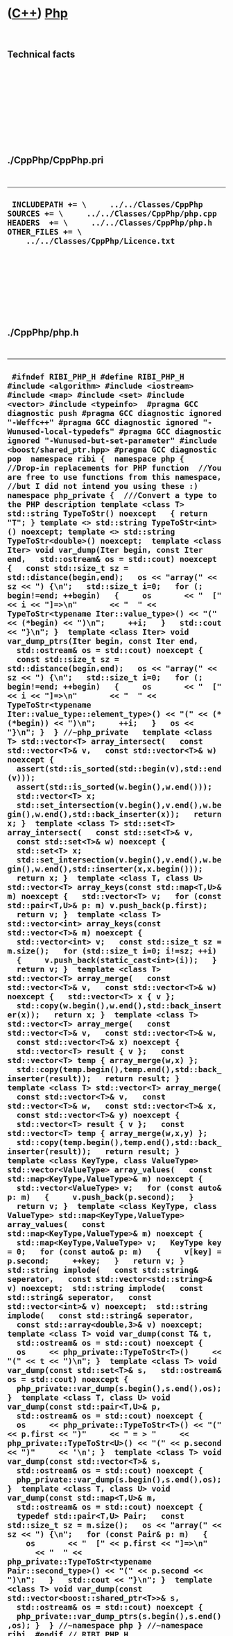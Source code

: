 



 

 

 

 

 

([C++](Cpp.htm)) [Php](CppPhp.htm)
==================================

 

Technical facts
---------------

 

 

 

 

 

 

./CppPhp/CppPhp.pri
-------------------

 

  --------------------------------------------------------------------------------------------------------------------------------------------------------------------------------------------------
  ` INCLUDEPATH += \     ../../Classes/CppPhp  SOURCES += \     ../../Classes/CppPhp/php.cpp  HEADERS  += \     ../../Classes/CppPhp/php.h  OTHER_FILES += \     ../../Classes/CppPhp/Licence.txt`
  --------------------------------------------------------------------------------------------------------------------------------------------------------------------------------------------------

 

 

 

 

 

./CppPhp/php.h
--------------

 

  ---------------------------------------------------------------------------------------------------------------------------------------------------------------------------------------------------------------------------------------------------------------------------------------------------------------------------------------------------------------------------------------------------------------------------------------------------------------------------------------------------------------------------------------------------------------------------------------------------------------------------------------------------------------------------------------------------------------------------------------------------------------------------------------------------------------------------------------------------------------------------------------------------------------------------------------------------------------------------------------------------------------------------------------------------------------------------------------------------------------------------------------------------------------------------------------------------------------------------------------------------------------------------------------------------------------------------------------------------------------------------------------------------------------------------------------------------------------------------------------------------------------------------------------------------------------------------------------------------------------------------------------------------------------------------------------------------------------------------------------------------------------------------------------------------------------------------------------------------------------------------------------------------------------------------------------------------------------------------------------------------------------------------------------------------------------------------------------------------------------------------------------------------------------------------------------------------------------------------------------------------------------------------------------------------------------------------------------------------------------------------------------------------------------------------------------------------------------------------------------------------------------------------------------------------------------------------------------------------------------------------------------------------------------------------------------------------------------------------------------------------------------------------------------------------------------------------------------------------------------------------------------------------------------------------------------------------------------------------------------------------------------------------------------------------------------------------------------------------------------------------------------------------------------------------------------------------------------------------------------------------------------------------------------------------------------------------------------------------------------------------------------------------------------------------------------------------------------------------------------------------------------------------------------------------------------------------------------------------------------------------------------------------------------------------------------------------------------------------------------------------------------------------------------------------------------------------------------------------------------------------------------------------------------------------------------------------------------------------------------------------------------------------------------------------------------------------------------------------------------------------------------------------------------------------------------------------------------------------------------------------------------------------------------------------------------------------------------------------------------------------------------------------------------------------------------------------------------------------------------------------------------------------------------------------------------------------------------------------------------------------------------------------------------------------------------------------------------------------------------------------------------------------------------------------------------------------------------------------------------------------------------------------------------------------------------------------------------------------------------------------------------------------------------------------------------------------------------------------------------------------------------------------------------------------------------------------------------------------------------------------------------------------------------------------------------------------------------------------------------------------------------------------------------------------------------------------------------------------------------------------------------------------------------------------------------------------------------------------------------------------------------------------------------------------------------------------------------------------------------------------------------------------------------------------------------------------------------------------------------------------------
  ` #ifndef RIBI_PHP_H #define RIBI_PHP_H  #include <algorithm> #include <iostream> #include <map> #include <set> #include <vector> #include <typeinfo>  #pragma GCC diagnostic push #pragma GCC diagnostic ignored "-Weffc++" #pragma GCC diagnostic ignored "-Wunused-local-typedefs" #pragma GCC diagnostic ignored "-Wunused-but-set-parameter" #include <boost/shared_ptr.hpp> #pragma GCC diagnostic pop  namespace ribi {  namespace php {  //Drop-in replacements for PHP function  //You are free to use functions from this namespace, //but I did not intend you using these :) namespace php_private {  ///Convert a type to the PHP description template <class T> std::string TypeToStr() noexcept   { return "T"; } template <> std::string TypeToStr<int>() noexcept; template <> std::string TypeToStr<double>() noexcept;  template <class Iter> void var_dump(Iter begin, const Iter end,   std::ostream& os = std::cout) noexcept {   const std::size_t sz = std::distance(begin,end);   os << "array(" << sz << ") {\n";   std::size_t i=0;   for (; begin!=end; ++begin)   {     os       << "  [" << i << "]=>\n"       << "  " << TypeToStr<typename Iter::value_type>() << "(" << (*begin) << ")\n";     ++i;   }   std::cout << "}\n"; }  template <class Iter> void var_dump_ptrs(Iter begin, const Iter end,   std::ostream& os = std::cout) noexcept {   const std::size_t sz = std::distance(begin,end);   os << "array(" << sz << ") {\n";   std::size_t i=0;   for (; begin!=end; ++begin)   {     os       << "  [" << i << "]=>\n"       << "  " << TypeToStr<typename Iter::value_type::element_type>() << "(" << (*(*begin)) << ")\n";     ++i;   }   os << "}\n"; }  } //~php_private   template <class T> std::vector<T> array_intersect(   const std::vector<T>& v,   const std::vector<T>& w) noexcept {   assert(std::is_sorted(std::begin(v),std::end(v)));   assert(std::is_sorted(w.begin(),w.end()));   std::vector<T> x;   std::set_intersection(v.begin(),v.end(),w.begin(),w.end(),std::back_inserter(x));   return x; }  template <class T> std::set<T> array_intersect(   const std::set<T>& v,   const std::set<T>& w) noexcept {   std::set<T> x;   std::set_intersection(v.begin(),v.end(),w.begin(),w.end(),std::inserter(x,x.begin()));   return x; }  template <class T, class U> std::vector<T> array_keys(const std::map<T,U>& m) noexcept {   std::vector<T> v;   for (const std::pair<T,U>& p: m) v.push_back(p.first);   return v; }  template <class T> std::vector<int> array_keys(const std::vector<T>& m) noexcept {   std::vector<int> v;   const std::size_t sz = m.size();   for (std::size_t i=0; i!=sz; ++i)   {     v.push_back(static_cast<int>(i));   }   return v; }  template <class T> std::vector<T> array_merge(   const std::vector<T>& v,   const std::vector<T>& w) noexcept {   std::vector<T> x { v };   std::copy(w.begin(),w.end(),std::back_inserter(x));   return x; }  template <class T> std::vector<T> array_merge(   const std::vector<T>& v,   const std::vector<T>& w,   const std::vector<T>& x) noexcept {   std::vector<T> result { v };   const std::vector<T> temp { array_merge(w,x) };   std::copy(temp.begin(),temp.end(),std::back_inserter(result));   return result; }  template <class T> std::vector<T> array_merge(   const std::vector<T>& v,   const std::vector<T>& w,   const std::vector<T>& x,   const std::vector<T>& y) noexcept {   std::vector<T> result { v };   const std::vector<T> temp { array_merge(w,x,y) };   std::copy(temp.begin(),temp.end(),std::back_inserter(result));   return result; }  template <class KeyType, class ValueType> std::vector<ValueType> array_values(   const std::map<KeyType,ValueType>& m) noexcept {   std::vector<ValueType> v;   for (const auto& p: m)   {     v.push_back(p.second);   }   return v; }  template <class KeyType, class ValueType> std::map<KeyType,ValueType> array_values(   const std::map<KeyType,ValueType>& m) noexcept {   std::map<KeyType,ValueType> v;   KeyType key = 0;   for (const auto& p: m)   {     v[key] = p.second;     ++key;   }   return v; }  std::string implode(   const std::string& seperator,   const std::vector<std::string>& v) noexcept;  std::string implode(   const std::string& seperator,   const std::vector<int>& v) noexcept;  std::string implode(   const std::string& seperator,   const std::array<double,3>& v) noexcept;  template <class T> void var_dump(const T& t,   std::ostream& os = std::cout) noexcept {   os     << php_private::TypeToStr<T>()     << "(" << t << ")\n"; }  template <class T> void var_dump(const std::set<T>& s,   std::ostream& os = std::cout) noexcept {   php_private::var_dump(s.begin(),s.end(),os); }  template <class T, class U> void var_dump(const std::pair<T,U>& p,   std::ostream& os = std::cout) noexcept {   os     << php_private::TypeToStr<T>() << "(" << p.first << ")"     << " = > "     << php_private::TypeToStr<U>() << "(" << p.second << ")"     << '\n'; }  template <class T> void var_dump(const std::vector<T>& s,   std::ostream& os = std::cout) noexcept {   php_private::var_dump(s.begin(),s.end(),os); }  template <class T, class U> void var_dump(const std::map<T,U>& m,   std::ostream& os = std::cout) noexcept {   typedef std::pair<T,U> Pair;   const std::size_t sz = m.size();   os << "array(" << sz << ") {\n";   for (const Pair& p: m)   {     os       << "  [" << p.first << "]=>\n"       << "  " << php_private::TypeToStr<typename Pair::second_type>() << "(" << p.second << ")\n";   }   std::cout << "}\n"; }  template <class T> void var_dump(const std::vector<boost::shared_ptr<T>>& s,   std::ostream& os = std::cout) noexcept {   php_private::var_dump_ptrs(s.begin(),s.end(),os); }  } //~namespace php } //~namespace ribi  #endif // RIBI_PHP_H`
  ---------------------------------------------------------------------------------------------------------------------------------------------------------------------------------------------------------------------------------------------------------------------------------------------------------------------------------------------------------------------------------------------------------------------------------------------------------------------------------------------------------------------------------------------------------------------------------------------------------------------------------------------------------------------------------------------------------------------------------------------------------------------------------------------------------------------------------------------------------------------------------------------------------------------------------------------------------------------------------------------------------------------------------------------------------------------------------------------------------------------------------------------------------------------------------------------------------------------------------------------------------------------------------------------------------------------------------------------------------------------------------------------------------------------------------------------------------------------------------------------------------------------------------------------------------------------------------------------------------------------------------------------------------------------------------------------------------------------------------------------------------------------------------------------------------------------------------------------------------------------------------------------------------------------------------------------------------------------------------------------------------------------------------------------------------------------------------------------------------------------------------------------------------------------------------------------------------------------------------------------------------------------------------------------------------------------------------------------------------------------------------------------------------------------------------------------------------------------------------------------------------------------------------------------------------------------------------------------------------------------------------------------------------------------------------------------------------------------------------------------------------------------------------------------------------------------------------------------------------------------------------------------------------------------------------------------------------------------------------------------------------------------------------------------------------------------------------------------------------------------------------------------------------------------------------------------------------------------------------------------------------------------------------------------------------------------------------------------------------------------------------------------------------------------------------------------------------------------------------------------------------------------------------------------------------------------------------------------------------------------------------------------------------------------------------------------------------------------------------------------------------------------------------------------------------------------------------------------------------------------------------------------------------------------------------------------------------------------------------------------------------------------------------------------------------------------------------------------------------------------------------------------------------------------------------------------------------------------------------------------------------------------------------------------------------------------------------------------------------------------------------------------------------------------------------------------------------------------------------------------------------------------------------------------------------------------------------------------------------------------------------------------------------------------------------------------------------------------------------------------------------------------------------------------------------------------------------------------------------------------------------------------------------------------------------------------------------------------------------------------------------------------------------------------------------------------------------------------------------------------------------------------------------------------------------------------------------------------------------------------------------------------------------------------------------------------------------------------------------------------------------------------------------------------------------------------------------------------------------------------------------------------------------------------------------------------------------------------------------------------------------------------------------------------------------------------------------------------------------------------------------------------------------------------------------------------------------------------------------------------------------

 

 

 

 

 

./CppPhp/php.cpp
----------------

 

  ---------------------------------------------------------------------------------------------------------------------------------------------------------------------------------------------------------------------------------------------------------------------------------------------------------------------------------------------------------------------------------------------------------------------------------------------------------------------------------------------------------------------------------------------------------------------------------------------------------------------------------------------------------------------------------------------------------------------------------------------------------------------------------------------------------------------------------------------------------------------------------------------------------------------------------------------------------------------------------------------------------------------------------------------------------------------------------------------------------------------------------------------------------------------------------------------------------------------------------------------------------------------------------------------------------------------------------------------------------------------------------------------------------------------------------------------------------------------------
  ` #pragma GCC diagnostic push #pragma GCC diagnostic ignored "-Weffc++" #pragma GCC diagnostic ignored "-Wunused-local-typedefs" #include "php.h"  #include <cassert> #include <iomanip>  #include <boost/lexical_cast.hpp> #pragma GCC diagnostic pop  std::string ribi::php::implode(   const std::string& seperator,   const std::vector<std::string>& v) noexcept {   std::string s;   if (v.empty()) return s;   s += v[0];   const std::size_t sz = v.size();   for (std::size_t i=1; i!=sz; ++i)   {     s += seperator + v[i];   }   return s; }  std::string ribi::php::implode(   const std::string& seperator,   const std::vector<int>& v) noexcept {   std::stringstream s;   s << std::setprecision(17);    if (v.empty()) return s.str();   s << v[0];   const std::size_t sz = v.size();   for (std::size_t i=1; i!=sz; ++i)   {     s << seperator << v[i];   }   return s.str(); }  std::string ribi::php::implode(   const std::string& seperator,   const std::array<double,3>& v) noexcept {   std::string s;   if (v.empty()) return s;   s += boost::lexical_cast<std::string>(v[0]);   const std::size_t sz = v.size();   for (std::size_t i=1; i!=sz; ++i)   {     s += seperator + boost::lexical_cast<std::string>(v[i]);   }   return s; }  template <> std::string   ribi::php::php_private::TypeToStr<int>() noexcept { return "int"; } template <> std::string   ribi::php::php_private::TypeToStr<double>() noexcept { return "float"; }`
  ---------------------------------------------------------------------------------------------------------------------------------------------------------------------------------------------------------------------------------------------------------------------------------------------------------------------------------------------------------------------------------------------------------------------------------------------------------------------------------------------------------------------------------------------------------------------------------------------------------------------------------------------------------------------------------------------------------------------------------------------------------------------------------------------------------------------------------------------------------------------------------------------------------------------------------------------------------------------------------------------------------------------------------------------------------------------------------------------------------------------------------------------------------------------------------------------------------------------------------------------------------------------------------------------------------------------------------------------------------------------------------------------------------------------------------------------------------------------------

 

 

 

 

 





 

[![Valid XHTML 1.0 Strict](valid-xhtml10.png){width="88"
height="31"}](http://validator.w3.org/check?uri=referer)

This page has been created by the [tool](Tools.htm)
[CodeToHtml](ToolCodeToHtml.htm)
